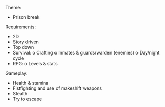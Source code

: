 Theme:
  -	Prison break
    
Requirements:
  -	2D
  -	Story driven
  -	Top down
  -	Survival:
    o	Crafting
    o	Inmates & guards/warden (enemies)
    o	Day/night cycle
  -	RPG:
    o	Levels & stats
   	
Gameplay:
  -	Health & stamina
  -	Fistfighting and use of makeshift weapons
  -	Stealth
  -	Try to escape
